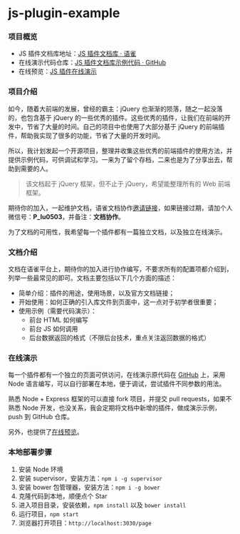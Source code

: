 # js-plugin-example

### 项目概览
- JS 插件文档库地址：[JS 插件文档库 · 语雀](https://www.yuque.com/pengloo53/web)
- 在线演示代码仓库：[JS 插件文档库示例代码 · GitHub](https://github.com/pengloo53/js-plugin-example)
- 在线预览：[JS 插件在线演示](http://js.90byte.com/page)

### 项目介绍
如今，随着大前端的发展，曾经的霸主：jQuery 也渐渐的陨落，随之一起没落的，也包含基于 jQuery 的一些优秀的插件。这些优秀的插件，让我们在前端的开发中，节省了大量的时间。自己的项目中也使用了大部分基于 jQuery 的前端插件，帮助我实现了很多的功能，节省了大量的开发时间。

所以，我计划发起一个开源项目，整理并收集这些优秀的前端插件的使用方法，并提供示例代码，可供调试和学习。一来为了留个存档，二来也是为了分享出去，帮助到需要的人。

> 该文档起于 jQuery 框架，但不止于 jQuery，希望能整理所有的 Web 前端框架。

期待你的加入，一起维护文档，语雀文档协作[邀请链接](https://www.yuque.com/g/pengloo53/web/collaborator/join?token=rMudjrT0PjYZv8BR)，如果链接过期，请加个人微信号：**P_lu0503**，并备注：**文档协作**。

为了文档的可用性，我希望每一个插件都有一篇独立文档，以及独立在线演示。

### 文档介绍
文档在语雀平台上，期待你的加入进行协作编写，不要求所有的配置项都介绍到，列举一些最常见的即可。文档主要包括以下几个方面的描述：

- 简单介绍：插件的用途，使用场景，以及官方文档链接；
- 开始使用：如何正确的引入库文件到页面中，这一点对于初学者很重要；
- 使用示例（需要代码演示）：
    - 前台 HTML 如何编写
    - 前台 JS 如何调用
    - 后台数据返回的格式（不限后台技术，重点关注返回数据的格式）

### 在线演示
每一个插件都有一个独立的页面可供访问，在线演示原代码在 [GitHub](https://github.com/pengloo53/js-plugin-example) 上，采用 Node 语言编写，可以自行部署在本地，便于调试，尝试插件不同参数的用法。

熟悉 Node + Express 框架的可以直接 fork 项目，并提交 pull requests，如果不熟悉 Node 开发，也没关系，我会定期将文档中新增的插件，做成演示示例，push 到 GitHub 仓库。

另外，也提供了[在线预览](http://js.90byte.com/page)。

### 本地部署步骤
1. 安装 Node 环境
2. 安装 supervisor，安装方法：`npm i -g supervisor`
3. 安装 bower 包管理器，安装方法：`npm i -g bower`
4. 克隆代码到本地，顺便点个 Star
5. 进入项目目录，安装依赖，`npm install` 以及 `bower install`
6. 运行项目，`npm start`
7. 浏览器打开项目：`http://localhost:3030/page`